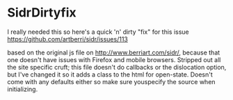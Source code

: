 SidrDirtyfix
============

I really needed this so here's a quick 'n' dirty "fix" for this issue https://github.com/artberri/sidr/issues/113

based on the original js file on http://www.berriart.com/sidr/, because that one doesn't have issues with Firefox and mobile browsers. Stripped out all the site specific cruft; this file doesn't do callbacks or the dislocation option, but I've changed it so it adds a class to the html for open-state. 
Doesn't come with any defaults either so make sure youspecify the source when initializing.
